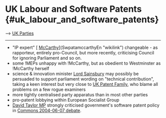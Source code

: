 # UK Labour and Software Patents {#uk_labour_and_software_patents}

\--\> [ UK Parties](ElectUkPart0405En "wikilink")

------------------------------------------------------------------------

-   \"IP expert\" [
    [McCarthy](McCarthy "wikilink")](SwpatamccarthyEn "wikilink")
    changeable - as rapporteur, entirely pro-Council, but more recently,
    criticising Council for ignoring Parliament and so on.
-   some !MEPs unhappy with !McCarthy, but as obedient to Westminster as
    !McCarthy herself
-   science & innovation minister [ Lord
    Sainsbury](DavidSainsburyEn "wikilink") may possibly be persuaded to
    support parliament wording on \"technical contribution\", taking a
    keen interest but very close to [ UK Patent
    Family](SwpatukEn "wikilink"), who blame all problems on a few rogue
    examiners
-   more tightly centralised party apparatus than in most other parties
-   pro-patent lobbying within European Socialist Group
-   [ David Taylor MP](DavidTaylorEn "wikilink") strongly criticised
    government\'s software patent policy in [ Commons 2004-06-07
    debate](UkParl040607En "wikilink").

